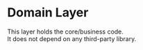 # Domain Layer

This layer holds the core/business code.\
It does not depend on any third-party library.
